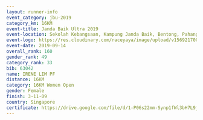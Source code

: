 ```yaml
---
layout: runner-info 
event_category: jbu-2019 
category_km: 16KM 
event-title: Janda Baik Ultra 2019
event-location: Sekolah Kebangsaan, Kampung Janda Baik, Bentong, Pahang, Malaysia 
event-logo: https://res.cloudinary.com/raceyaya/image/upload/v1569217009/logo/janda-baik_vch1pc.jpg 
event-date: 2019-09-14 
overall_rank: 160
gender_rank: 49
category_rank: 33
bib: 63042
name: IRENE LIM PF
distance: 16KM
category: 16KM Women Open
gender: Female
finish: 3-11-09
country: Singapore
certificate: https://drive.google.com/file/d/1-P06s22mm-Synp1fWl3bH7L9jRRHboXq/view?usp=sharing
---
```

